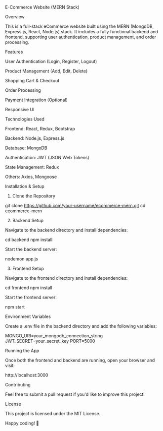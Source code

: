 E-Commerce Website (MERN Stack)

Overview

This is a full-stack eCommerce website built using the MERN (MongoDB, Express.js, React, Node.js) stack. It includes a fully functional backend and frontend, supporting user authentication, product management, and order processing.

Features

User Authentication (Login, Register, Logout)

Product Management (Add, Edit, Delete)

Shopping Cart & Checkout

Order Processing

Payment Integration (Optional)

Responsive UI

Technologies Used

Frontend: React, Redux, Bootstrap

Backend: Node.js, Express.js

Database: MongoDB

Authentication: JWT (JSON Web Tokens)

State Management: Redux

Others: Axios, Mongoose

Installation & Setup

1. Clone the Repository

git clone https://github.com/your-username/ecommerce-mern.git
cd ecommerce-mern

2. Backend Setup

Navigate to the backend directory and install dependencies:

cd backend
npm install

Start the backend server:

nodemon app.js

3. Frontend Setup

Navigate to the frontend directory and install dependencies:

cd frontend
npm install

Start the frontend server:

npm start

Environment Variables

Create a .env file in the backend directory and add the following variables:

MONGO_URI=your_mongodb_connection_string
JWT_SECRET=your_secret_key
PORT=5000

Running the App

Once both the frontend and backend are running, open your browser and visit:

http://localhost:3000

Contributing

Feel free to submit a pull request if you'd like to improve this project!

License

This project is licensed under the MIT License.

Happy coding! 🚀
